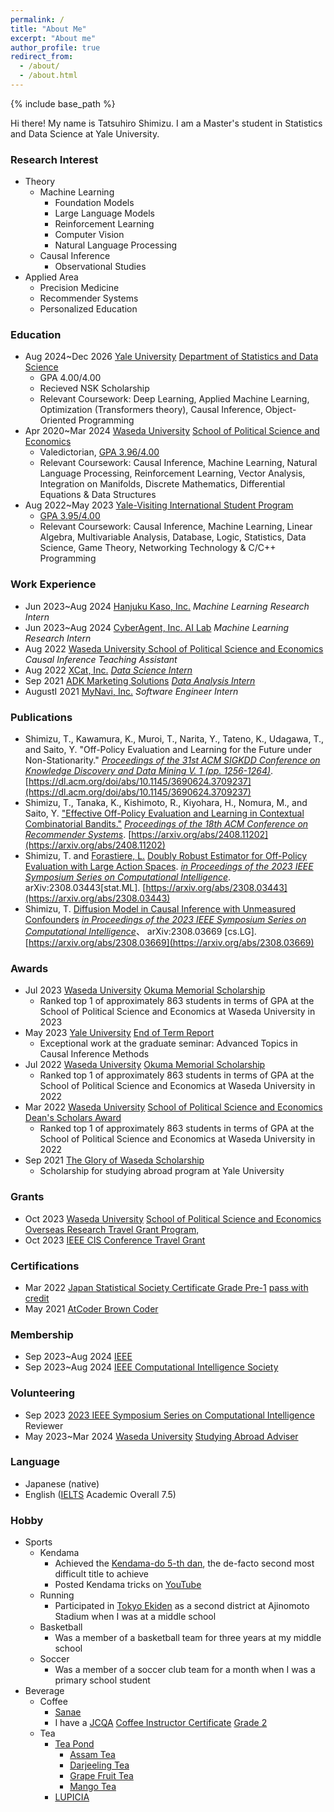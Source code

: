 ```yaml
---
permalink: /
title: "About Me"
excerpt: "About me"
author_profile: true
redirect_from: 
  - /about/
  - /about.html
---
```



{% include base_path %}

Hi there! My name is Tatsuhiro Shimizu. 
I am a Master's student in Statistics and Data Science at Yale University.

### Research Interest
* Theory
  * Machine Learning
    * Foundation Models
    * Large Language Models
    * Reinforcement Learning
    * Computer Vision
    * Natural Language Processing
  * Causal Inference
    * Observational Studies
* Applied Area
  * Precision Medicine
  * Recommender Systems
  * Personalized Education

### Education
* Aug 2024~Dec 2026 [Yale University](https://yvisp.yale.edu/) [Department of Statistics and Data Science](https://statistics.yale.edu/)
  * GPA 4.00/4.00
  * Recieved NSK Scholarship
  * Relevant Coursework: Deep Learning, Applied Machine Learning, Optimization (Transformers theory), Causal Inference, Object-Oriented Programming
* Apr 2020~Mar 2024 [Waseda University](https://www.waseda.jp/top/) [School of Political Science and Economics](https://www.waseda.jp/fpse/pse/)
  * Valedictorian, [GPA 3.96/4.00](../files/Waseda_Transcript.pdf)
  * Relevant Coursework: Causal Inference, Machine Learning, Natural Language Processing, Reinforcement Learning, Vector Analysis, Integration on Manifolds, Discrete Mathematics, Differential Equations & Data Structures
* Aug 2022~May 2023 [Yale-Visiting International Student Program](https://yvisp.yale.edu/)
  * [GPA 3.95/4.00](../files/Yale_Transcript.pdf)
  * Relevant Coursework: Causal Inference, Machine Learning, Linear Algebra, Multivariable Analysis, Database, Logic, Statistics, Data Science, Game Theory, Networking Technology & C/C++ Programming

### Work Experience
* Jun 2023~Aug 2024 [Hanjuku Kaso, Inc.](https://initial.inc/companies/A-37304) _Machine Learning Research Intern_
* Jun 2023~Aug 2024 [CyberAgent, Inc. AI Lab](https://cyberagent.ai/ailab/) _Machine Learning Research Intern_
* Aug 2022 [Waseda University School of Political Science and Economics]((https://www.waseda.jp/fpse/pse/)) _Causal Inference Teaching Assistant_
* Aug 2022 [XCat, Inc.](https://www.xcat.co.jp/ja/index.html) [_Data Science Intern_](https://www.jiji.com/jc/article?k=000000132.000025288&g=prt)
* Sep 2021 [ADK Marketing Solutions](https://www.adkms.jp/) [_Data Analysis Intern_](https://www.adk.jp/recruit/internship/summer/index_data.html)
* AugustI 2021 [MyNavi, Inc.](https://www.mynavi.jp/) _Software Engineer Intern_


### Publications
* Shimizu, T., Kawamura, K., Muroi, T., Narita, Y., Tateno, K., Udagawa, T., and Saito, Y. "Off-Policy Evaluation and Learning for the Future under Non-Stationarity." [_Proceedings of the 31st ACM SIGKDD Conference on Knowledge Discovery and Data Mining V. 1 (pp. 1256-1264)_](https://kdd2025.kdd.org/). [https://dl.acm.org/doi/abs/10.1145/3690624.3709237](https://dl.acm.org/doi/abs/10.1145/3690624.3709237)
* Shimizu, T., Tanaka, K., Kishimoto, R., Kiyohara, H., Nomura, M., and Saito, Y. ["Effective Off-Policy Evaluation and Learning in Contextual Combinatorial Bandits."](../files/OPCB.pdf) [_Proceedings of the 18th ACM Conference on Recommender Systems_](https://recsys.acm.org/recsys24/). [https://arxiv.org/abs/2408.11202](https://arxiv.org/abs/2408.11202)
* Shimizu, T. and [Forastiere, L.](https://ysph.yale.edu/profile/laura-forastiere/) [Doubly Robust Estimator for Off-Policy Evaluation with Large Action Spaces](../files/MDR.pdf). [_in Proceedings of the 2023 IEEE Symposium Series on Computational Intelligence_](https://attend.ieee.org/ssci-2023/). arXiv:2308.03443[stat.ML]. [https://arxiv.org/abs/2308.03443](https://arxiv.org/abs/2308.03443)
* Shimizu, T. [Diffusion Model in Causal Inference with Unmeasured Confounders](../files/BDCM.pdf) [_in Proceedings of the 2023 IEEE Symposium Series on Computational Intelligence_](https://attend.ieee.org/ssci-2023/)、 arXiv:2308.03669 [cs.LG].[https://arxiv.org/abs/2308.03669](https://arxiv.org/abs/2308.03669)

### Awards
* Jul 2023 [Waseda University](https://www.waseda.jp/top/) [Okuma Memorial Scholarship](https://www.waseda.jp/inst/scholarship/aid/programs/other/)
  * Ranked top 1 of approximately 863 students in terms of GPA at the School of Political Science and Economics at
Waseda University in 2023
* May 2023 [Yale University](https://www.yale.edu/) [End of Term Report](https://poorvucenter.yale.edu/teaching/teaching-how/chapter-7-teaching-yale-college/grading-and-other-academic-issues)
  * Exceptional work at the graduate seminar: Advanced Topics in Causal Inference Methods
* Jul 2022 [Waseda University](https://www.waseda.jp/top/) [Okuma Memorial Scholarship](https://www.waseda.jp/inst/scholarship/aid/programs/other/)
  * Ranked top 1 of approximately 863 students in terms of GPA at the School of Political Science and Economics at
Waseda University in 2022
* Mar 2022 [Waseda University](https://www.waseda.jp/top/) [School of Political Science and Economics](https://www.waseda.jp/fpse/pse/) [Dean's Scholars Award](https://www.waseda.jp/fpse/pse/news/2022/04/01/15279/)
  * Ranked top 1 of approximately 863 students in terms of GPA at the School of Political Science and Economics at
Waseda University in 2022
* Sep 2021 [The Glory of Waseda Scholarship](https://www.waseda.jp/inst/cie/from-waseda/aid/scholarship)
  * Scholarship for studying abroad program at Yale University


### Grants
* Oct 2023 [Waseda University](https://www.waseda.jp/top/) [School of Political Science and Economics](https://www.waseda.jp/fpse/pse/) [Overseas Research Travel Grant Program,](https://waseda-research-portal.jp/international/graduate-student/)
* Oct 2023 [IEEE CIS Conference Travel Grant](https://attend.ieee.org/ssci-2023/travel-grants/)

### Certifications
* Mar 2022 [Japan Statistical Society Certificate Grade Pre-1](https://www.toukei-kentei.jp/exam/grade1semi/) [pass with credit](https://static.toukei-kentei.jp/wp-content/uploads/20220905172033/cbt_exc202201-06_grade7-20220905172033-20220905172033.pdf)
* May 2021 [AtCoder Brown Coder](https://www.abc033.contest.atcoder.jp/users/Tatsuhiroo)

### Membership
* Sep 2023~Aug 2024 [IEEE](https://www.ieee.org/)
* Sep 2023~Aug 2024 [IEEE Computational Intelligence Society](https://cis.ieee.org/)

### Volunteering 
* Sep 2023 [2023 IEEE Symposium Series on Computational Intelligence](https://attend.ieee.org/ssci-2023/) Reviewer
* May 2023~Mar 2024 [Waseda University](https://www.waseda.jp/top/) [Studying Abroad Adviser](https://www.waseda.jp/inst/cie/from-waseda/advisor)


### Language
* Japanese (native)
* English ([IELTS](https://ielts.org/) Academic Overall 7.5)

### Hobby
* Sports
  * Kendama
    * Achieved the [Kendama-do 5-th dan](https://kendama.or.jp/tricks/advanced_tricks/), the de-facto second most difficult title to achieve
    * Posted Kendama tricks on [YouTube](https://www.youtube.com/channel/UCMJ2mmKDU7RDwqdCNU4pAuQ)
  * Running
    * Participated in [Tokyo Ekiden]((https://www.kyoiku.metro.tokyo.lg.jp/school/content/physical_training_and_club_activity/ekiden.html)) as a second district at Ajinomoto Stadium when I was at a middle school
  * Basketball
    * Was a member of a basketball team for three years at my middle school
  * Soccer
    * Was a member of a soccer club team for a month when I was a primary school student
* Beverage
  * Coffee
    * [Sanae](https://waseda-sanae.com/)
    * I have a [JCQA](https://kentei.jcqa.org/committee.html) [Coffee Instructor Certificate](https://kentei.jcqa.org/) [Grade 2](https://kentei.jcqa.org/about.html#gaiyo2)
  * Tea
    * [Tea Pond](https://teapond.jp/)
      * [Assam Tea](https://teapond.jp/collections/cafeinoff/products/1902)
      * [Darjeeling Tea](https://teapond.jp/collections/cafeinoff/products/1903)
      * [Grape Fruit Tea](https://teapond.jp/collections/fruitstea/products/4405)
      * [Mango Tea](https://teapond.jp/collections/fruitstea/products/4407)
    * [LUPICIA](https://www.lupicia.com/)
